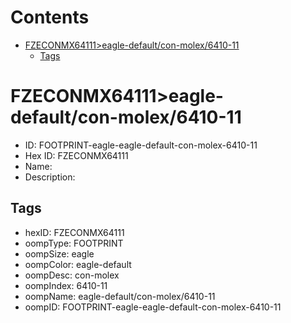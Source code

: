 



Contents
========

* [FZECONMX64111>eagle-default/con-molex/6410-11](#fzeconmx64111eagle-defaultcon-molex6410-11)
	* [Tags](#tags)

# FZECONMX64111>eagle-default/con-molex/6410-11

- ID: FOOTPRINT-eagle-eagle-default-con-molex-6410-11
- Hex ID: FZECONMX64111
- Name: 
- Description: 

## Tags

- hexID: FZECONMX64111
- oompType: FOOTPRINT
- oompSize: eagle
- oompColor: eagle-default
- oompDesc: con-molex
- oompIndex: 6410-11
- oompName: eagle-default/con-molex/6410-11
- oompID: FOOTPRINT-eagle-eagle-default-con-molex-6410-11
